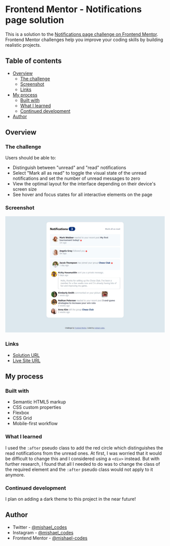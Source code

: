 # Frontend Mentor - Notifications page solution

This is a solution to the [Notifications page challenge on Frontend Mentor](https://www.frontendmentor.io/challenges/notifications-page-DqK5QAmKbC). Frontend Mentor challenges help you improve your coding skills by building realistic projects. 

## Table of contents

- [Overview](#overview)
  - [The challenge](#the-challenge)
  - [Screenshot](#screenshot)
  - [Links](#links)
- [My process](#my-process)
  - [Built with](#built-with)
  - [What I learned](#what-i-learned)
  - [Continued development](#continued-development)
- [Author](#author)


## Overview

### The challenge

Users should be able to:

- Distinguish between "unread" and "read" notifications
- Select "Mark all as read" to toggle the visual state of the unread notifications and set the number of unread messages to zero
- View the optimal layout for the interface depending on their device's screen size
- See hover and focus states for all interactive elements on the page

### Screenshot

![](assets/images/Notifications%20page%20screenshot.png)


### Links

- [Solution URL](https://github.com/mishael-codes/notifications-page-main)
- [Live Site URL](https://mishael-codes.github.io/notifications-page-main/)

## My process

### Built with

- Semantic HTML5 markup
- CSS custom properties
- Flexbox
- CSS Grid
- Mobile-first workflow

### What I learned

I used the `:after` pseudo class to add the red circle which distinguishes the read notifications from the unread ones. At first, I was worried that it would be difficult to change this and I considered using a `<div>` instead. But with further research, I found that all I needed to do was to change the class of the required element and the `:after` pseudo class would not apply to it anymore.

### Continued development

I plan on adding a dark theme to this project in the near future!

## Author

- Twitter - [@mishael_codes](https://www.twitter.com/mishael_codes)
- Instagram - [@mishael_codes](https://www.instagram.com/mishael_codes)
- Frontend Mentor - [@mishael-codes](https://www.frontendmentor.io/profile/mishael-codes)
